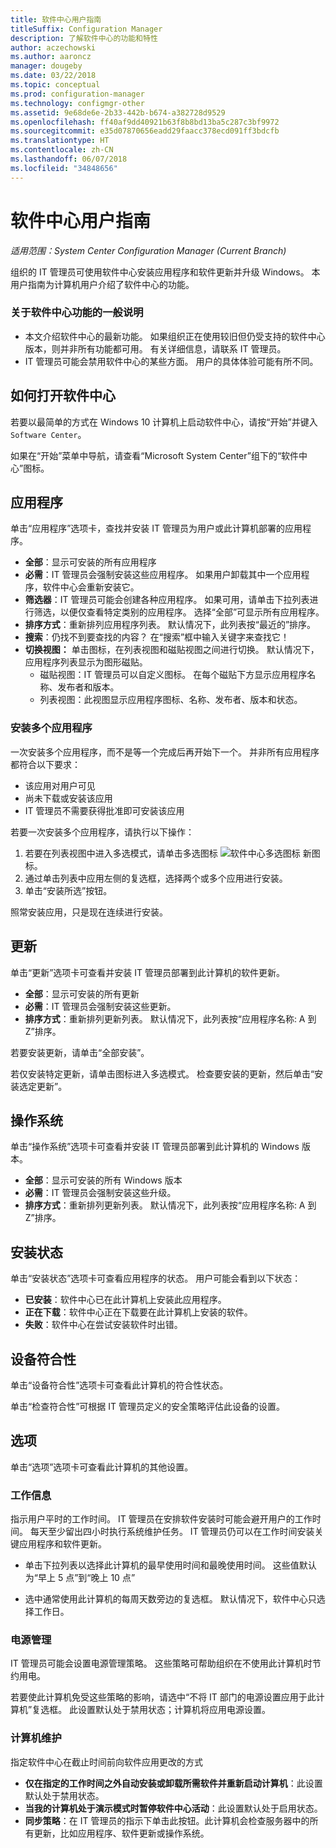 ```yaml
---
title: 软件中心用户指南
titleSuffix: Configuration Manager
description: 了解软件中心的功能和特性
author: aczechowski
ms.author: aaroncz
manager: dougeby
ms.date: 03/22/2018
ms.topic: conceptual
ms.prod: configuration-manager
ms.technology: configmgr-other
ms.assetid: 9e68de6e-2b33-442b-b674-a382728d9529
ms.openlocfilehash: ff40af9dd40921b63f8b8bd13ba5c287c3bf9972
ms.sourcegitcommit: e35d07870656eadd29faacc378ecd091ff3bdcfb
ms.translationtype: HT
ms.contentlocale: zh-CN
ms.lasthandoff: 06/07/2018
ms.locfileid: "34848656"
---
```

# <a name="software-center-user-guide"></a>软件中心用户指南

*适用范围：System Center Configuration Manager (Current Branch)*

组织的 IT 管理员可使用软件中心安装应用程序和软件更新并升级 Windows。 本用户指南为计算机用户介绍了软件中心的功能。

### <a name="general-notes-about-software-center-functionality"></a>关于软件中心功能的一般说明
- 本文介绍软件中心的最新功能。 如果组织正在使用较旧但仍受支持的软件中心版本，则并非所有功能都可用。 有关详细信息，请联系 IT 管理员。
- IT 管理员可能会禁用软件中心的某些方面。 用户的具体体验可能有所不同。
<!-- - Your IT admin may change the color of Software Center, and add your organization's logo. The images in this article show the default experience. -->



## <a name="how-to-open-software-center"></a>如何打开软件中心

若要以最简单的方式在 Windows 10 计算机上启动软件中心，请按“开始”并键入 `Software Center`。 

如果在“开始”菜单中导航，请查看“Microsoft System Center”组下的“软件中心”图标。



## <a name="applications"></a>应用程序

单击“应用程序”选项卡，查找并安装 IT 管理员为用户或此计算机部署的应用程序。
- **全部**：显示可安装的所有应用程序
- **必需**：IT 管理员会强制安装这些应用程序。 如果用户卸载其中一个应用程序，软件中心会重新安装它。
- **筛选器**：IT 管理员可能会创建各种应用程序。 如果可用，请单击下拉列表进行筛选，以便仅查看特定类别的应用程序。 选择“全部”可显示所有应用程序。
- **排序方式**：重新排列应用程序列表。 默认情况下，此列表按“最近的”排序。
- **搜索**：仍找不到要查找的内容？ 在“搜索”框中输入关键字来查找它！
-  **切换视图：** 单击图标，在列表视图和磁贴视图之间进行切换。 默认情况下，应用程序列表显示为图形磁贴。 
    - 磁贴视图：IT 管理员可以自定义图标。 在每个磁贴下方显示应用程序名称、发布者和版本。 
    - 列表视图：此视图显示应用程序图标、名称、发布者、版本和状态。 


### <a name="install-multiple-applications"></a>安装多个应用程序 
<!-- 1357126 -->
一次安装多个应用程序，而不是等一个完成后再开始下一个。 并非所有应用程序都符合以下要求：
- 该应用对用户可见
- 尚未下载或安装该应用
- IT 管理员不需要获得批准即可安装该应用

若要一次安装多个应用程序，请执行以下操作：
 1. 若要在列表视图中进入多选模式，请单击多选图标 ![软件中心多选图标](media/software-center-multi-select-apps.png) 新图标。
 2. 通过单击列表中应用左侧的复选框，选择两个或多个应用进行安装。
 3. 单击“安装所选”按钮。

照常安装应用，只是现在连续进行安装。




## <a name="updates"></a>更新

单击“更新”选项卡可查看并安装 IT 管理员部署到此计算机的软件更新。  
- **全部**：显示可安装的所有更新
- **必需**：IT 管理员会强制安装这些更新。
- **排序方式**：重新排列更新列表。 默认情况下，此列表按“应用程序名称: A 到 Z”排序。

若要安装更新，请单击“全部安装”。

若仅安装特定更新，请单击图标进入多选模式。 检查要安装的更新，然后单击“安装选定更新”。



## <a name="operating-systems"></a>操作系统

单击“操作系统”选项卡可查看并安装 IT 管理员部署到此计算机的 Windows 版本。  
- **全部**：显示可安装的所有 Windows 版本
- **必需**：IT 管理员会强制安装这些升级。
- **排序方式**：重新排列更新列表。 默认情况下，此列表按“应用程序名称: A 到 Z”排序。



## <a name="installation-status"></a>安装状态

单击“安装状态”选项卡可查看应用程序的状态。 用户可能会看到以下状态：
- **已安装**：软件中心已在此计算机上安装此应用程序。
- **正在下载**：软件中心正在下载要在此计算机上安装的软件。
- **失败**：软件中心在尝试安装软件时出错。



## <a name="device-compliance"></a>设备符合性

单击“设备符合性”选项卡可查看此计算机的符合性状态。

单击“检查符合性”可根据 IT 管理员定义的安全策略评估此设备的设置。



## <a name="options"></a>选项

单击“选项”选项卡可查看此计算机的其他设置。

### <a name="work-information"></a>工作信息

指示用户平时的工作时间。 IT 管理员在安排软件安装时可能会避开用户的工作时间。 每天至少留出四小时执行系统维护任务。 IT 管理员仍可以在工作时间安装关键应用程序和软件更新。

- 单击下拉列表以选择此计算机的最早使用时间和最晚使用时间。 这些值默认为“早上 5 点”到“晚上 10 点”

- 选中通常使用此计算机的每周天数旁边的复选框。 默认情况下，软件中心只选择工作日。  


### <a name="power-management"></a>电源管理

IT 管理员可能会设置电源管理策略。 这些策略可帮助组织在不使用此计算机时节约用电。 

若要使此计算机免受这些策略的影响，请选中“不将 IT 部门的电源设置应用于此计算机”复选框。 此设置默认处于禁用状态；计算机将应用电源设置。 


### <a name="computer-maintenance"></a>计算机维护

指定软件中心在截止时间前向软件应用更改的方式
- **仅在指定的工作时间之外自动安装或卸载所需软件并重新启动计算机**：此设置默认处于禁用状态。
- **当我的计算机处于演示模式时暂停软件中心活动**：此设置默认处于启用状态。
- **同步策略**：在 IT 管理员的指示下单击此按钮。此计算机会检查服务器中的所有更新，比如应用程序、软件更新或操作系统。

